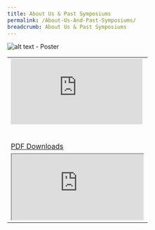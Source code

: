```yaml
---
title: About Us & Past Symposiums
permalink: /About-Us-And-Past-Symposiums/
breadcrumb: About Us & Past Symposiums
---
```


![alt text - Poster](/images/01website-exhibitor-template-poster.jpg)
<table border="0">
  
  <tr>
    <td>
      <div class="video-container">
  <iframe src="https://www.youtube.com/embed/d6fmLlW8eoE" frameborder="0" allow="accelerometer; autoplay; encrypted-media; gyroscope; picture-in-picture" allowfullscreen></iframe></div>
      <br/><br/>
      <a href="/Sharing-Sessions/01-website-exhibitor-template-pdf.pdf" download>PDF Downloads</a>
    </td>
   </tr>
   <tr>
    <td>
      <div class="video-container">
        <iframe src="https://players.brightcove.net/5742226969001/default_default/index.html?videoId=6160769806001"
allowfullscreen
webkitallowfullscreen
mozallowfullscreen></iframe>
      </div>
    </td>
   </tr>
</table>
